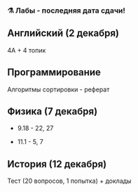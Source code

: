 
### ⚗️ Лабы - последняя дата сдачи!

## Английский (2 декабря)
4A + 4 топик
## Программирование
Алгоритмы сортировки - реферат
 ## Физика (7 декабря)

- 9.18 - 22, 27

- 11.1 - 5, 7

## История (12 декабря)
Тест (20 вопросов, 1 попытка) + доклады
